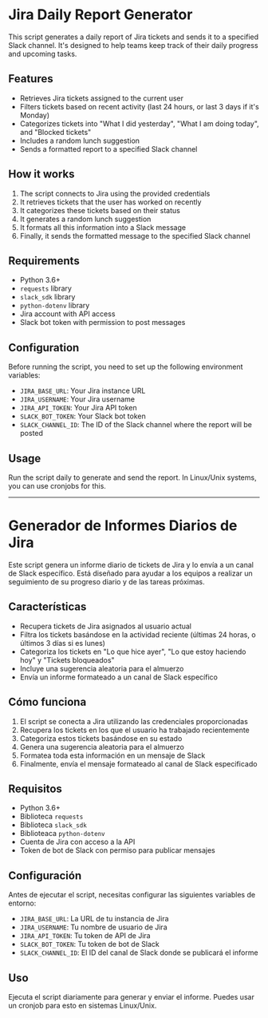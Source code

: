 # Jira Daily Report Generator

This script generates a daily report of Jira tickets and sends it to a specified Slack channel. It's designed to help teams keep track of their daily progress and upcoming tasks.

## Features

- Retrieves Jira tickets assigned to the current user
- Filters tickets based on recent activity (last 24 hours, or last 3 days if it's Monday)
- Categorizes tickets into "What I did yesterday", "What I am doing today", and "Blocked tickets"
- Includes a random lunch suggestion
- Sends a formatted report to a specified Slack channel

## How it works

1. The script connects to Jira using the provided credentials
2. It retrieves tickets that the user has worked on recently
3. It categorizes these tickets based on their status
4. It generates a random lunch suggestion
5. It formats all this information into a Slack message
6. Finally, it sends the formatted message to the specified Slack channel

## Requirements

- Python 3.6+
- `requests` library
- `slack_sdk` library
- `python-dotenv` library
- Jira account with API access
- Slack bot token with permission to post messages

## Configuration

Before running the script, you need to set up the following environment variables:

- `JIRA_BASE_URL`: Your Jira instance URL
- `JIRA_USERNAME`: Your Jira username
- `JIRA_API_TOKEN`: Your Jira API token
- `SLACK_BOT_TOKEN`: Your Slack bot token
- `SLACK_CHANNEL_ID`: The ID of the Slack channel where the report will be posted

## Usage

Run the script daily to generate and send the report. In Linux/Unix systems, you can use cronjobs for this.


---

# Generador de Informes Diarios de Jira

Este script genera un informe diario de tickets de Jira y lo envía a un canal de Slack específico. Está diseñado para ayudar a los equipos a realizar un seguimiento de su progreso diario y de las tareas próximas.

## Características

- Recupera tickets de Jira asignados al usuario actual
- Filtra los tickets basándose en la actividad reciente (últimas 24 horas, o últimos 3 días si es lunes)
- Categoriza los tickets en "Lo que hice ayer", "Lo que estoy haciendo hoy" y "Tickets bloqueados"
- Incluye una sugerencia aleatoria para el almuerzo
- Envía un informe formateado a un canal de Slack específico

## Cómo funciona

1. El script se conecta a Jira utilizando las credenciales proporcionadas
2. Recupera los tickets en los que el usuario ha trabajado recientemente
3. Categoriza estos tickets basándose en su estado
4. Genera una sugerencia aleatoria para el almuerzo
5. Formatea toda esta información en un mensaje de Slack
6. Finalmente, envía el mensaje formateado al canal de Slack especificado

## Requisitos

- Python 3.6+
- Biblioteca `requests`
- Biblioteca `slack_sdk`
- Biblioteaca `python-dotenv`
- Cuenta de Jira con acceso a la API
- Token de bot de Slack con permiso para publicar mensajes

## Configuración

Antes de ejecutar el script, necesitas configurar las siguientes variables de entorno:

- `JIRA_BASE_URL`: La URL de tu instancia de Jira
- `JIRA_USERNAME`: Tu nombre de usuario de Jira
- `JIRA_API_TOKEN`: Tu token de API de Jira
- `SLACK_BOT_TOKEN`: Tu token de bot de Slack
- `SLACK_CHANNEL_ID`: El ID del canal de Slack donde se publicará el informe

## Uso

Ejecuta el script diariamente para generar y enviar el informe. Puedes usar un cronjob para esto en sistemas Linux/Unix.

